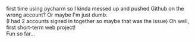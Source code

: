 first time using pycharm so I kinda messed up and pushed Github on the wrong account? Or maybe I'm just dumb.  
(I had 2 accounts signed in together so maybe that was the issue) Oh well, first short-term web project!  
Fun so far...
